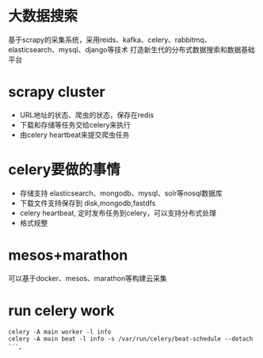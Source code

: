 # 大数据搜索
基于scrapy的采集系统，采用reids、kafka、celery、rabbitmq、elasticsearch、mysql、django等技术
打造新生代的分布式数据搜索和数据基础平台

# scrapy cluster

* URL地址的状态、爬虫的状态，保存在redis
* 下载和存储等任务交给celery来执行
* 由celery heartbeat来提交爬虫任务

# celery要做的事情

* 存储支持 elasticsearch、mongodb、mysql、solr等nosql数据库
* 下载文件支持保存到 disk,mongodb,fastdfs
* celery heartbeat, 定时发布任务到celery，可以支持分布式处理
* 格式规整

# mesos+marathon

可以基于docker、mesos、marathon等构建云采集


# run celery work
```
celery -A main worker -l info
celery -A main beat -l info -s /var/run/celery/beat-schedule --detach
```。
